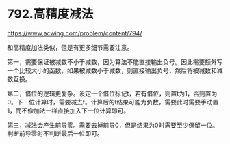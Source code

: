 792.高精度减法
==
https://www.acwing.com/problem/content/794/

和高精度加法类似，但是有更多细节需要注意。

第一，需要保证被减数不小于减数，因为算法不能直接输出负号。因此需要额外写一个比较大小的函数，如果被减数小于减数，则直接输出负号，然后将被减数和减数互换。

第二，借位的逻辑更复杂。设定一个借位标记t，若有借位，则置t为1，否则置为0。下一位计算时，需要减去t。计算后的t结果可能为负数，需要此时需要手动置1，而不像加法一样直接加入下一位计算即可。

第三，减法会产生前导零。需要去掉前导0，但是结果为0时需要至少保留一位。判断前导零时不判断最后一位即可。